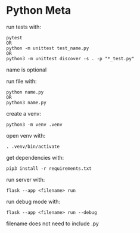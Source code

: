 # Python Meta

run tests with:

    pytest
    OR
    python -m unittest test_name.py
    OR
    python3 -m unittest discover -s . -p "*_test.py"

name is optional

run file with:

    python name.py
    OR
    python3 name.py
    
create a venv:
 
	python3 -m venv .venv

open venv with:

	. .venv/bin/activate

get dependencies with:

    pip3 install -r requirements.txt

run server with:

	flask --app <filename> run

run debug mode with:

	flask --app <filename> run --debug

filename does not need to include .py
